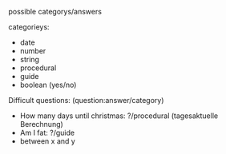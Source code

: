 possible categorys/answers

categorieys:
- date
- number
- string
- procedural
- guide
- boolean (yes/no)


Difficult questions:
(question:answer/category)
- How many days until christmas: ?/procedural (tagesaktuelle Berechnung)
- Am I fat: ?/guide
- between x and y

